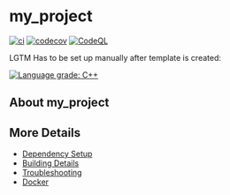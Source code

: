 # my_project

[![ci](https://github.com/tpfei578/my_project/actions/workflows/ci.yml/badge.svg)](https://github.com/tpfei578/my_project/actions/workflows/ci.yml)
[![codecov](https://codecov.io/gh/tpfei578/my_project/branch/main/graph/badge.svg)](https://codecov.io/gh/tpfei578/my_project)
[![CodeQL](https://github.com/tpfei578/my_project/actions/workflows/codeql-analysis.yml/badge.svg)](https://github.com/tpfei578/my_project/actions/workflows/codeql-analysis.yml)

LGTM Has to be set up manually after template is created:

[![Language grade: C++](https://img.shields.io/lgtm/grade/cpp/github/tpfei578/my_project)](https://lgtm.com/projects/g/tpfei578/my_project/context:cpp)

## About my_project



## More Details

 * [Dependency Setup](README_dependencies.md)
 * [Building Details](README_building.md)
 * [Troubleshooting](README_troubleshooting.md)
 * [Docker](README_docker.md)
